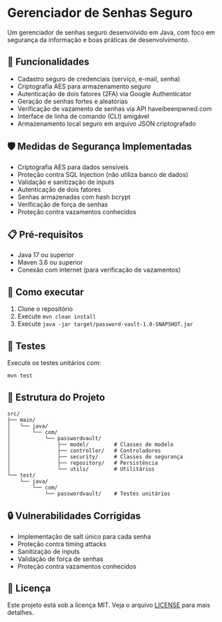 # Gerenciador de Senhas Seguro

Um gerenciador de senhas seguro desenvolvido em Java, com foco em segurança da informação e boas práticas de desenvolvimento.

## 🚀 Funcionalidades

- Cadastro seguro de credenciais (serviço, e-mail, senha)
- Criptografia AES para armazenamento seguro
- Autenticação de dois fatores (2FA) via Google Authenticator
- Geração de senhas fortes e aleatórias
- Verificação de vazamento de senhas via API haveibeenpwned.com
- Interface de linha de comando (CLI) amigável
- Armazenamento local seguro em arquivo JSON criptografado

## 🛡️ Medidas de Segurança Implementadas

- Criptografia AES para dados sensíveis
- Proteção contra SQL Injection (não utiliza banco de dados)
- Validação e sanitização de inputs
- Autenticação de dois fatores
- Senhas armazenadas com hash bcrypt
- Verificação de força de senhas
- Proteção contra vazamentos conhecidos

## 📋 Pré-requisitos

- Java 17 ou superior
- Maven 3.6 ou superior
- Conexão com internet (para verificação de vazamentos)

## 🚀 Como executar

1. Clone o repositório
2. Execute `mvn clean install`
3. Execute `java -jar target/password-vault-1.0-SNAPSHOT.jar`

## 🧪 Testes

Execute os testes unitários com:
```bash
mvn test
```

## 📁 Estrutura do Projeto

```
src/
├── main/
│   └── java/
│       └── com/
│           └── passwordvault/
│               ├── model/        # Classes de modelo
│               ├── controller/   # Controladores
│               ├── security/     # Classes de segurança
│               ├── repository/   # Persistência
│               └── utils/        # Utilitários
└── test/
    └── java/
        └── com/
            └── passwordvault/    # Testes unitários
```

## 🔒 Vulnerabilidades Corrigidas

- Implementação de salt único para cada senha
- Proteção contra timing attacks
- Sanitização de inputs
- Validação de força de senhas
- Proteção contra vazamentos conhecidos

## 📝 Licença

Este projeto está sob a licença MIT. Veja o arquivo [LICENSE](LICENSE) para mais detalhes. 
